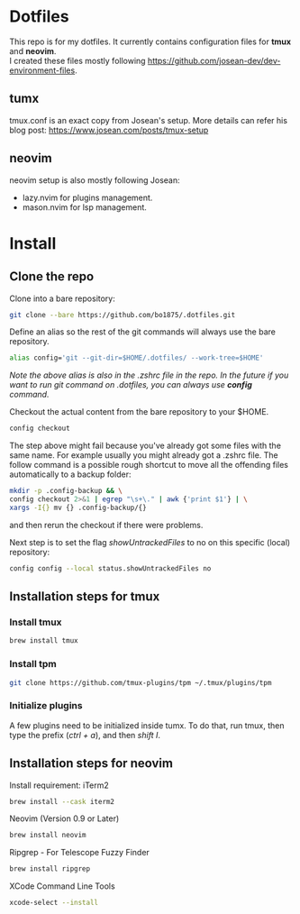 # Dotfiles

This repo is for my dotfiles. It currently contains configuration files for **tmux** and **neovim**.  
I created these files mostly following https://github.com/josean-dev/dev-environment-files.

## tumx

tmux.conf is an exact copy from Josean's setup. More details can refer his blog post: https://www.josean.com/posts/tmux-setup

## neovim

neovim setup is also mostly following Josean:

- lazy.nvim for plugins management.
- mason.nvim for lsp management.

# Install

## Clone the repo

Clone into a bare repository:

```bash
git clone --bare https://github.com/bo1875/.dotfiles.git
```

Define an alias so the rest of the git commands will always use the bare repository.

```bash
alias config='git --git-dir=$HOME/.dotfiles/ --work-tree=$HOME'
```

_Note the above alias is also in the .zshrc file in the repo. In the future if you want to run git command on .dotfiles, you can always use **config** command._

Checkout the actual content from the bare repository to your $HOME.

```bash
config checkout
```

The step above might fail because you've already got some files with the same name. For example usually you might already got a .zshrc file. The follow command is a possible rough shortcut to move all the offending files automatically to a backup folder:

```bash
mkdir -p .config-backup && \
config checkout 2>&1 | egrep "\s+\." | awk {'print $1'} | \
xargs -I{} mv {} .config-backup/{}
```

and then rerun the checkout if there were problems.

Next step is to set the flag _showUntrackedFiles_ to no on this specific (local) repository:

```bash
config config --local status.showUntrackedFiles no
```

## Installation steps for tmux

### Install tmux

```bash
brew install tmux
```

### Install tpm

```bash
git clone https://github.com/tmux-plugins/tpm ~/.tmux/plugins/tpm
```

### Initialize plugins

A few plugins need to be initialized inside tumx. To do that, run tmux, then type the prefix (_ctrl + a_), and then _shift I_.

## Installation steps for neovim

Install requirement:
iTerm2

```bash
brew install --cask iterm2
```

Neovim (Version 0.9 or Later)

```bash
brew install neovim
```

Ripgrep - For Telescope Fuzzy Finder

```bash
brew install ripgrep
```

XCode Command Line Tools

```bash
xcode-select --install
```

